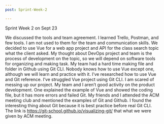 ```yaml
---
post: Sprint-Week-2

---
```


Sprint Week 2 on Sept 23

We discussed the tools and team agreement. I learned Trello, Postman, and few tools. I am not used to them for the team and communication skills. We decided to use Vue for a web app project and API for the class search topic what the client asked. My thought about DevOps project and team is the process of development on the topic, so we will depend on software tools for organizing and making task. My team had a hard time making file and folder in Github using Git CLI. Nobody knows how to use Vue except one, although we will learn and practice with it. I’ve researched how to use Vue and Git reference. I’ve struggled Vue project using Git CLI. I am scared of messing up our project. My team and I aren’t good activity on the product development. One explained the example of Vue and showed the coding file, but it has more errors and failed Git. My friends and I attended the ACM meeting club and mentioned the examples of Git and Github. I found the interesting thing about Git because it is best practice before real Git CLI. The link is https://git-school.github.io/visualizing-git/ that what we were given by ACM meeting.
